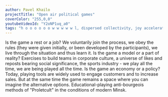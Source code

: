 ```yaml
---
author: Pavel Khailo
projectTitle: "Open air political games"
coverColor: "255,0,0"
youtubeVideoId: "Y2oNP1uq_a0"
tags: "h o o o o o o w w w w w l, dispersed collectivity, joy acceleration, social choreography, left melancholy, psychodata"
---
```

Is the game a rest or a job? We voluntarily join the process, we obey the rules (they were given initially, or been developed by the participants), we live through the situation and thus learn it. Is the game a model or a part of reality? Exercises to build teams in corporate culture, a universe of likes and reposts bearing social significance, the sports industry - we play all the time, we are being played all the time. Is the game an economy or a policy? Today, playing tools are widely used to engage customers and to increase sales. But at the same time the game remains a space where you can imagine the alternative options. Educational-playing anti-bourgeois methods of "Proletcult" in the conditions of modern Minsk.
